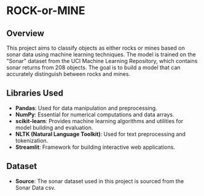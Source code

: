 # ROCK-or-MINE
## Overview
This project aims to classify objects as either rocks or mines based on sonar data using machine learning techniques. The model is trained on the "Sonar" dataset from the UCI Machine Learning Repository, which contains sonar returns from 208 objects. The goal is to build a model that can accurately distinguish between rocks and mines.

## Libraries Used

- **Pandas**: Used for data manipulation and preprocessing.
- **NumPy**: Essential for numerical computations and data arrays.
- **scikit-learn**: Provides machine learning algorithms and utilities for model building and evaluation.
- **NLTK (Natural Language Toolkit)**: Used for text preprocessing and tokenization.
- **Streamlit**: Framework for building interactive web applications.

## Dataset

- **Source**: The sonar dataset used in this project is sourced from the Sonar Data csv.
